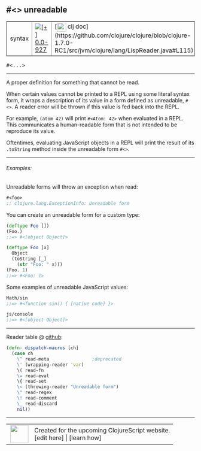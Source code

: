 ## #<> unreadable



 <table border="1">
<tr>
<td>syntax</td>
<td><a href="https://github.com/cljsinfo/cljs-api-docs/tree/0.0-927"><img valign="middle" alt="[+] 0.0-927" title="Added in 0.0-927" src="https://img.shields.io/badge/+-0.0--927-lightgrey.svg"></a> </td>
<td>
[<img height="24px" valign="middle" src="http://i.imgur.com/1GjPKvB.png"> clj doc](https://github.com/clojure/clojure/blob/clojure-1.7.0-RC1/src/jvm/clojure/lang/LispReader.java#L115)
</td>
</tr>
</table>

<samp>#<...></samp><br>

---


A proper definition for something that cannot be read.

When certain values cannot be printed to a REPL using some literal syntax form,
it wraps a description of its value in a form defined as unreadable, `#<>`.  A
reader error will be thrown if this value is fed back into the REPL.

For example, `(atom 42)` will print `#<Atom: 42>` when evaluated in a REPL.
This communicates a human-readable form that is not intended to be reproduce
its value.

Oftentimes, evaluating JavaScript objects in a REPL will print the result
of its `.toString` method inside the unreadable form `#<>`.

---

###### Examples:

Unreadable forms will throw an exception when read:

```clj
#<foo>
;; clojure.lang.ExceptionInfo: Unreadable form
```

You can create an unreadable form for a custom type:

```clj
(deftype Foo [])
(Foo.)
;;=> #<[object Object]>

(deftype Foo [x]
  Object
  (toString [_]
    (str "Foo: " x)))
(Foo. 1)
;;=> #<Foo: 1>
```

Some examples of unreadable JavaScript values:

```clj
Math/sin
;;=> #<function sin() { [native code] }>

js/console
;;=> #<[object Object]>
```

---






Reader table @ [github](https://github.com/clojure/tools.reader/blob/tools.reader-0.7.5/src/main/clojure/clojure/tools/reader.clj#L565-L576):

```clj
(defn- dispatch-macros [ch]
  (case ch
    \^ read-meta                ;deprecated
    \' (wrapping-reader 'var)
    \( read-fn
    \= read-eval
    \{ read-set
    \< (throwing-reader "Unreadable form")
    \" read-regex
    \! read-comment
    \_ read-discard
    nil))
```

<!--
Repo - tag - source tree - lines:

 <pre>
tools.reader @ tools.reader-0.7.5
└── src
    └── main
        └── clojure
            └── clojure
                └── tools
                    └── <ins>[reader.clj:565-576](https://github.com/clojure/tools.reader/blob/tools.reader-0.7.5/src/main/clojure/clojure/tools/reader.clj#L565-L576)</ins>
</pre>
-->

---



 <table>
<tr><td>
<img valign="middle" align="right" width="48px" src="http://i.imgur.com/Hi20huC.png">
</td><td>
Created for the upcoming ClojureScript website.<br>
[edit here] | [learn how]
</td></tr></table>

[edit here]:https://github.com/cljsinfo/cljs-api-docs/blob/master/cljsdoc/syntax_unreadable.cljsdoc
[learn how]:https://github.com/cljsinfo/cljs-api-docs/wiki/cljsdoc-files

<!--

This information was too distracting to show to readers, but I'll leave it
commented here since it is helpful to:

- pretty-print the data used to generate this document
- and show how to retrieve that data



The API data for this symbol:

```clj
{:description "A proper definition for something that cannot be read.\n\nWhen certain values cannot be printed to a REPL using some literal syntax form,\nit wraps a description of its value in a form defined as unreadable, `#<>`.  A\nreader error will be thrown if this value is fed back into the REPL.\n\nFor example, `(atom 42)` will print `#<Atom: 42>` when evaluated in a REPL.\nThis communicates a human-readable form that is not intended to be reproduce\nits value.\n\nOftentimes, evaluating JavaScript objects in a REPL will print the result\nof its `.toString` method inside the unreadable form `#<>`.",
 :ns "syntax",
 :name "unreadable",
 :history [["+" "0.0-927"]],
 :type "syntax",
 :full-name-encode "syntax_unreadable",
 :extra-sources ({:code "(defn- dispatch-macros [ch]\n  (case ch\n    \\^ read-meta                ;deprecated\n    \\' (wrapping-reader 'var)\n    \\( read-fn\n    \\= read-eval\n    \\{ read-set\n    \\< (throwing-reader \"Unreadable form\")\n    \\\" read-regex\n    \\! read-comment\n    \\_ read-discard\n    nil))",
                  :title "Reader table",
                  :repo "tools.reader",
                  :tag "tools.reader-0.7.5",
                  :filename "src/main/clojure/clojure/tools/reader.clj",
                  :lines [565 576]}),
 :usage ["#<...>"],
 :examples [{:id "e0a6cd",
             :content "Unreadable forms will throw an exception when read:\n\n```clj\n#<foo>\n;; clojure.lang.ExceptionInfo: Unreadable form\n```\n\nYou can create an unreadable form for a custom type:\n\n```clj\n(deftype Foo [])\n(Foo.)\n;;=> #<[object Object]>\n\n(deftype Foo [x]\n  Object\n  (toString [_]\n    (str \"Foo: \" x)))\n(Foo. 1)\n;;=> #<Foo: 1>\n```\n\nSome examples of unreadable JavaScript values:\n\n```clj\nMath/sin\n;;=> #<function sin() { [native code] }>\n\njs/console\n;;=> #<[object Object]>\n```"}],
 :full-name "syntax/unreadable",
 :display "#<> unreadable",
 :clj-doc "https://github.com/clojure/clojure/blob/clojure-1.7.0-RC1/src/jvm/clojure/lang/LispReader.java#L115"}

```

Retrieve the API data for this symbol:

```clj
;; from Clojure REPL
(require '[clojure.edn :as edn])
(-> (slurp "https://raw.githubusercontent.com/cljsinfo/cljs-api-docs/catalog/cljs-api.edn")
    (edn/read-string)
    (get-in [:symbols "syntax/unreadable"]))
```

-->
